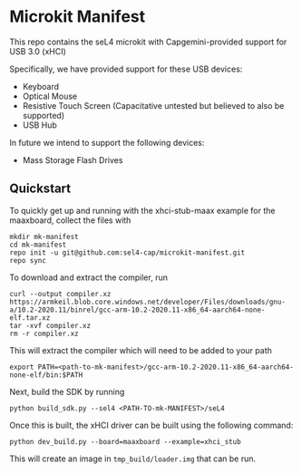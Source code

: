 # Microkit Manifest

This repo contains the seL4 microkit with Capgemini-provided support for USB 3.0 (xHCI)

Specifically, we have provided support for these USB devices:
* Keyboard
* Optical Mouse
* Resistive Touch Screen (Capacitative untested but believed to also be supported)
* USB Hub

In future we intend to support the following devices:
* Mass Storage Flash Drives

## Quickstart
To quickly get up and running with the xhci-stub-maax example for the
maaxboard, collect the files with

```
mkdir mk-manifest
cd mk-manifest
repo init -u git@github.com:sel4-cap/microkit-manifest.git
repo sync
```

To download and extract the compiler, run
```
curl --output compiler.xz https://armkeil.blob.core.windows.net/developer/Files/downloads/gnu-a/10.2-2020.11/binrel/gcc-arm-10.2-2020.11-x86_64-aarch64-none-elf.tar.xz
tar -xvf compiler.xz
rm -r compiler.xz
```

This will extract the compiler which will need to be added to your path
```
export PATH=<path-to-mk-manifest>/gcc-arm-10.2-2020.11-x86_64-aarch64-none-elf/bin:$PATH
```

Next, build the SDK by running 
```
python build_sdk.py --sel4 <PATH-TO-mk-MANIFEST>/seL4
```

Once this is built, the xHCI driver can be built using the following command:
```
python dev_build.py --board=maaxboard --example=xhci_stub
```

This will create an image in `tmp_build/loader.img` that can be run.
